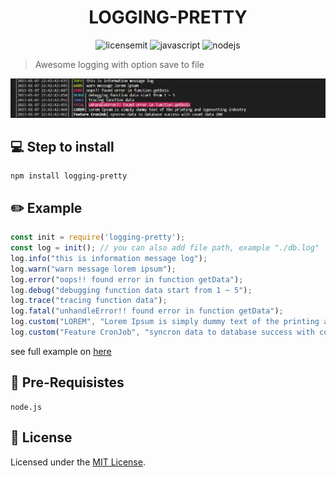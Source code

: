 <h1 align="center">
    LOGGING-PRETTY
</h1>

<p align="center">
 <img src="https://camo.githubusercontent.com/3dbcfa4997505c80ef928681b291d33ecfac2dabf563eb742bb3e269a5af909c/68747470733a2f2f696d672e736869656c64732e696f2f6769746875622f6c6963656e73652f496c65726961796f2f6d61726b646f776e2d6261646765733f7374796c653d666f722d7468652d6261646765" alt="licensemit" />
  <img src="https://img.shields.io/badge/javascript-%23323330.svg?style=for-the-badge&logo=javascript&logoColor=%23F7DF1E" alt="javascript" />
  <img src="https://img.shields.io/badge/node.js-6DA55F?style=for-the-badge&logo=node.js&logoColor=white" alt="nodejs" />
</p>

> Awesome logging with option save to file
<img src="https://github.com/damartripamungkas/logging-pretty/blob/main/screenshots/terminal.png?raw=true">

<br>

## 💻 Step to install

```
npm install logging-pretty
```

## ✏️ Example

```javascript
const init = require('logging-pretty');
const log = init(); // you can also add file path, example "./db.log"
log.info("this is information message log");
log.warn("warn message lorem ipsum");
log.error("oops!! found error in function getData");
log.debug("debugging function data start from 1 ~ 5");
log.trace("tracing function data");
log.fatal("unhandleError!! found error in function getData");
log.custom("LOREM", "Lorem Ipsum is simply dummy text of the printing and typesetting industry");
log.custom("Feature CronJob", "syncron data to database success with count data 200");
```
see full example on [here](./example)


## 🧾 Pre-Requisistes

```
node.js
```

## 📝 License

Licensed under the [MIT License](./LICENSE).